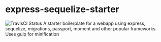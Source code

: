 # express-sequelize-starter
![TravisCI Status](https://travis-ci.org/ox42/express-sequelize-starter.svg?branch=master)
A starter boilerplate for a webapp using express, sequelize, migrations, passport, moment and other popular frameworks. Uses gulp for minification
